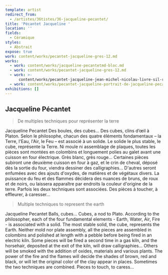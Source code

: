 ```yaml
---
template: artist
redirect_from:
  - /artistes/36tistes/36-jacqueline-pecantet/
title: 'Pécantet Jacqueline '
location: ''
fields:
  - Céramique
styles:
  - Abstrait
expose: true
work: content/works/pecantet-jacqueline-gres-12.md
works:
  - work: content/works/jacqueline-pecantetmd-bloc.md
  - work: content/works/pecantet-jacqueline-gres-12.md
  - work: >-
      content/works/pecantet-jacqueline-jean-michel-nicolau-livre-sil-reste-des-silences.md
  - work: content/works/pecantet-jacqueline-portrait-de-jacqueline-pecantet.md
exhibitions: []
---
```


## Jacqueline Pécantet

> De multiples techniques pour représenter la terre

Jacqueline Pecantet Des boules, des cubes... Des cubes, clins d’œil à Platon. Selon le philosophe, chacun des quatre éléments fondamentaux – la Terre, l'Eau, l'Air, le Feu – est associé à un solide. Le solide le plus stable, le cube, représente la Terre. Ni moule ni assemblage de plaques, toutes les pièces sont montées en colombins et longuement polies au galet avant une cuisson en four électrique. Grès blanc, grès rouge... Certaines pièces subiront une deuxième cuisson en four à gaz, et le crin de cheval, déposé dès la sortie du four, viendra dessiner des calligraphies... D'autres seront enfumées avec des ajouts d'oxydes, de matières et de végétaux divers. La puissance du feu et des flammes décidera des nuances de bruns, de roux et de noirs, ou laissera apparaître par endroits la couleur d'origine de la terre. Parfois les deux techniques sont associées. Des pièces à toucher, à effleurer, à caresser...

> Multiple techniques to represent the earth

Jacqueline Pecantet Balls, cubes... Cubes, a nod to Plato. According to the philosopher, each of the four fundamental elements - Earth, Water, Air, Fire - is associated with a solid. The most stable solid, the cube, represents the Earth. Neither mold nor plate assembly, all the pieces are assembled in colombins and polished at length with a pebble before being fired in an electric kiln. Some pieces will be fired a second time in a gas kiln, and the horsehair, deposited at the exit of the kiln, will draw calligraphies... Others will be smoked with the addition of oxides, materials and various plants. The power of the fire and the flames will decide the shades of brown, red and black, or will let the original color of the clay appear in places. Sometimes the two techniques are combined. Pieces to touch, to caress...
